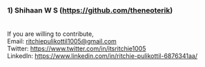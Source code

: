 ### 1) Shihaan W S (https://github.com/theneoterik)<br><br>
If you are willing to contribute,<br>
Email: ritchiepulikottil1005@gmail.com <br>
Twitter: https://www.twitter.com/in/itsritchie1005<br>
LinkedIn: https://www.linkedin.com/in/ritchie-pulikottil-6876341aa/<br>

